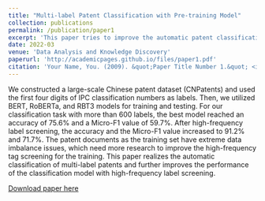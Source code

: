 ```yaml
---
title: "Multi-label Patent Classification with Pre-training Model"
collection: publications
permalink: /publication/paper1
excerpt: 'This paper tries to improve the automatic patent classification method and accurately match patent applications with one or more suitable IPC classification numbers.'
date: 2022-03
venue: 'Data Analysis and Knowledge Discovery'
paperurl: 'http://academicpages.github.io/files/paper1.pdf'
citation: 'Your Name, You. (2009). &quot;Paper Title Number 1.&quot; <i>Journal 1</i>. 1(1).'
---
```

We constructed a large-scale Chinese patent dataset (CNPatents) and used the first four digits of IPC classification numbers as
labels. Then, we utilized BERT, RoBERTa, and RBT3 models for training and testing. For our classification task with more than 600 labels, the best model reached an accuracy of 75.6% and a Micro-F1 value of 59.7%. After high-frequency label screening, the accuracy and the Micro-F1 value increased to 91.2% and 71.7%. The patent documents as the training set have extreme data imbalance issues, which need more research to improve the high-frequency tag screening for the training. This paper realizes the automatic classification of multi-label patents and further improves the performance of the classification model with high-frequency label screening.

[Download paper here](http://xinyu0610.github.io/files/paper1.pdf)
